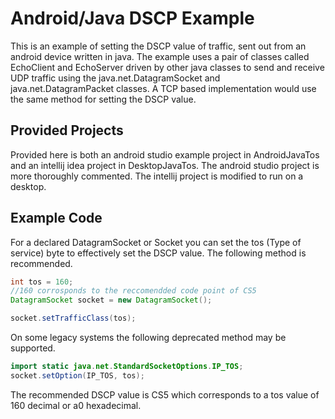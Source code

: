 # Android/Java DSCP Example
This is an example of setting the DSCP value of traffic, sent out from an android device written in java. The example uses a pair of classes called EchoClient and EchoServer driven by other java classes to send and receive UDP traffic using the java.net.DatagramSocket and java.net.DatagramPacket classes. A TCP based implementation would use the same method for setting the DSCP value.


## Provided Projects
Provided here is both an android studio example project in AndroidJavaTos and an intellij idea project in DesktopJavaTos. The android studio project is more thoroughly commented. The intellij project is modified to run on a desktop. 


## Example Code
For a declared DatagramSocket or Socket you can set the tos (Type of service) byte to effectively set the DSCP value. The following method is recommended.

```java
int tos = 160;
//160 corrosponds to the reccomendded code point of CS5
DatagramSocket socket = new DatagramSocket();

socket.setTrafficClass(tos);
```

On some legacy systems the following deprecated method may be supported.

```java
import static java.net.StandardSocketOptions.IP_TOS;
socket.setOption(IP_TOS, tos);
```

The recommended DSCP value is CS5 which corresponds to a tos value of 160 decimal or a0 hexadecimal.
